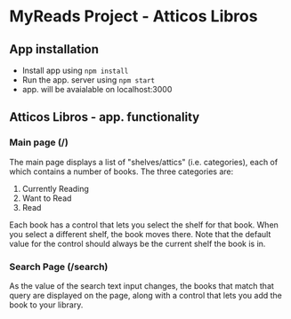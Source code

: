# MyReads Project - Atticos Libros

## App installation
- Install app using `npm install`
- Run the app. server using `npm start`
- app. will be avaialable on localhost:3000


## Atticos Libros - app. functionality
### Main page (/)
The main page displays a list of "shelves/attics" (i.e. categories), each of which contains a number of books. The three categories are:

1. Currently Reading
2. Want to Read
3. Read

Each book has a control that lets you select the shelf for that book. When you select a different shelf, the book moves there. Note that the default value for the control should always be the current shelf the book is in.

### Search Page (/search)
As the value of the search text input changes, the books that match that query are displayed on the page, along with a control that lets you add the book to your library.